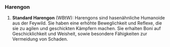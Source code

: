 
### **Harengon**

1. **Standard Harengon** (WBtW): Harengons sind hasenähnliche Humanoide aus der Feywild. Sie haben eine erhöhte Beweglichkeit und Reflexe, die sie zu agilen und geschickten Kämpfern machen. Sie erhalten Boni auf Geschicklichkeit und Weisheit, sowie besondere Fähigkeiten zur Vermeidung von Schaden.
